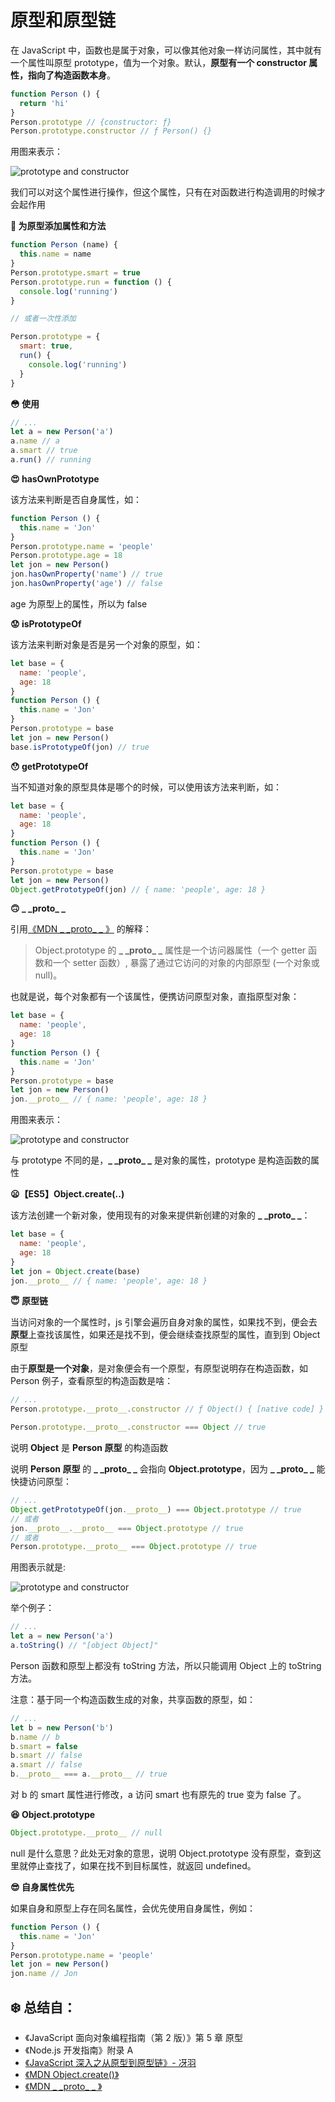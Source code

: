 # 原型和原型链

在 JavaScript 中，函数也是属于对象，可以像其他对象一样访问属性，其中就有一个属性叫原型 prototype，值为一个对象。默认，**原型有一个 constructor 属性，指向了构造函数本身**。

```JavaScript
function Person () {
  return 'hi'
}
Person.prototype // {constructor: ƒ}
Person.prototype.constructor // ƒ Person() {}
```

用图来表示：

![prototype and constructor](Image/prototype1.png)

我们可以对这个属性进行操作，但这个属性，只有在对函数进行构造调用的时候才会起作用

**🙂 为原型添加属性和方法**

```JavaScript
function Person (name) {
  this.name = name
}
Person.prototype.smart = true
Person.prototype.run = function () {
  console.log('running')
}

// 或者一次性添加

Person.prototype = {
  smart: true,
  run() {
    console.log('running')
  }
}
```

**😳 使用**

```JavaScript
// ...
let a = new Person('a')
a.name // a
a.smart // true
a.run() // running
```

**😍 hasOwnPrototype**

该方法来判断是否自身属性，如：

```JavaScript
function Person () {
  this.name = 'Jon'
}
Person.prototype.name = 'people'
Person.prototype.age = 18
let jon = new Person()
jon.hasOwnProperty('name') // true
jon.hasOwnProperty('age') // false
```

age 为原型上的属性，所以为 false

**😟 isPrototypeOf**

该方法来判断对象是否是另一个对象的原型，如：

```JavaScript
let base = {
  name: 'people',
  age: 18
}
function Person () {
  this.name = 'Jon'
}
Person.prototype = base
let jon = new Person()
base.isPrototypeOf(jon) // true
```

**😯 getPrototypeOf**

当不知道对象的原型具体是哪个的时候，可以使用该方法来判断，如：

```JavaScript
let base = {
  name: 'people',
  age: 18
}
function Person () {
  this.name = 'Jon'
}
Person.prototype = base
let jon = new Person()
Object.getPrototypeOf(jon) // { name: 'people', age: 18 }
```

**🙃 \_ \_proto\_ \_**

引用[《MDN \_ \_proto\_ \_ 》](https://developer.mozilla.org/zh-CN/docs/Web/JavaScript/Reference/Global_Objects/Object/proto) 的解释：

> Object.prototype 的 **\_ \_proto\_ \_** 属性是一个访问器属性（一个 getter 函数和一个 setter 函数）, 暴露了通过它访问的对象的内部原型 (一个对象或 null)。

也就是说，每个对象都有一个该属性，便携访问原型对象，直指原型对象：

```JavaScript
let base = {
  name: 'people',
  age: 18
}
function Person () {
  this.name = 'Jon'
}
Person.prototype = base
let jon = new Person()
jon.__proto__ // { name: 'people', age: 18 }
```

用图来表示：

![prototype and constructor](Image/prototype2.png)

与 prototype 不同的是，**\_ \_proto\_ \_** 是对象的属性，prototype 是构造函数的属性

**😦【ES5】Object.create(..)**

该方法创建一个新对象，使用现有的对象来提供新创建的对象的 **\_ \_proto\_ \_**：

```JavaScript
let base = {
  name: 'people',
  age: 18
}
let jon = Object.create(base)
jon.__proto__ // { name: 'people', age: 18 }
```

**😇 原型链**

当访问对象的一个属性时，js 引擎会遍历自身对象的属性，如果找不到，便会去**原型**上查找该属性，如果还是找不到，便会继续查找原型的属性，直到到 Object 原型

由于**原型是一个对象**，是对象便会有一个原型，有原型说明存在构造函数，如 Person 例子，查看原型的构造函数是啥：

```JavaScript
// ...
Person.prototype.__proto__.constructor // ƒ Object() { [native code] }

Person.prototype.__proto__.constructor === Object // true
```

说明 **Object** 是 **Person 原型** 的构造函数

说明 **Person 原型** 的 **\_ \_proto\_ \_** 会指向 **Object.prototype**，因为 **\_ \_proto\_ \_** 能快捷访问原型：

```JavaScript
// ...
Object.getPrototypeOf(jon.__proto__) === Object.prototype // true
// 或者
jon.__proto__.__proto__ === Object.prototype // true
// 或者
Person.prototype.__proto__ === Object.prototype // true
```

用图表示就是:

![prototype and constructor](Image/prototype3.png)

举个例子：

```JavaScript
// ...
let a = new Person('a')
a.toString() // "[object Object]"
```

Person 函数和原型上都没有 toString 方法，所以只能调用 Object 上的 toString 方法。

注意：基于同一个构造函数生成的对象，共享函数的原型，如：

```JavaScript
// ...
let b = new Person('b')
b.name // b
b.smart = false
b.smart // false
a.smart // false
b.__proto__ === a.__proto__ // true
```

对 b 的 smart 属性进行修改，a 访问 smart 也有原先的 true 变为 false 了。

**😆 Object.prototype**

```JavaScript
Object.prototype.__proto__ // null
```

null 是什么意思？此处无对象的意思，说明 Object.prototype 没有原型，查到这里就停止查找了，如果在找不到目标属性，就返回 undefined。

**😎 自身属性优先**

如果自身和原型上存在同名属性，会优先使用自身属性，例如：

```JavaScript
function Person () {
  this.name = 'Jon'
}
Person.prototype.name = 'people'
let jon = new Person()
jon.name // Jon
```

## ❄️ 总结自：

- 《JavaScript 面向对象编程指南（第 2 版）》第 5 章 原型
- 《Node.js 开发指南》附录 A
- [《JavaScript 深入之从原型到原型链》- 冴羽](https://github.com/mqyqingfeng/Blog/issues/2)
- [《MDN Object.create()》](https://developer.mozilla.org/zh-CN/docs/Web/JavaScript/Reference/Global_Objects/Object/create)
- [《MDN \_ \_proto\_ \_ 》](https://developer.mozilla.org/zh-CN/docs/Web/JavaScript/Reference/Global_Objects/Object/proto)
